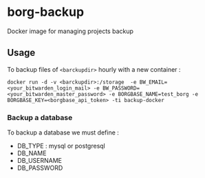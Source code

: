 # borg-backup
Docker image for managing projects backup

## Usage

To backup files of `<barckupdir>` hourly with a new container :

```
docker run -d -v <barckupdir>:/storage  -e BW_EMAIL=<your_bitwarden_login_mail> -e BW_PASSWORD=<your_bitwarden_master_password> -e BORGBASE_NAME=test_borg -e BORGBASE_KEY=<borgbase_api_token> -ti backup-docker
```

### Backup a database

To backup a database we must define :

- DB_TYPE : mysql or postgresql
- DB_NAME
- DB_USERNAME 
- DB_PASSWORD

